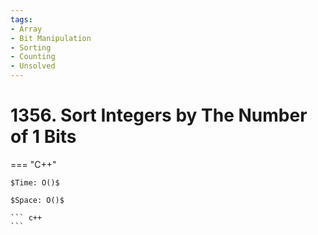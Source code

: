 ```yaml
---
tags:
- Array
- Bit Manipulation
- Sorting
- Counting
- Unsolved
---
```



# 1356. Sort Integers by The Number of 1 Bits

=== "C++"

    $Time: O()$

    $Space: O()$

    ``` c++
    ```